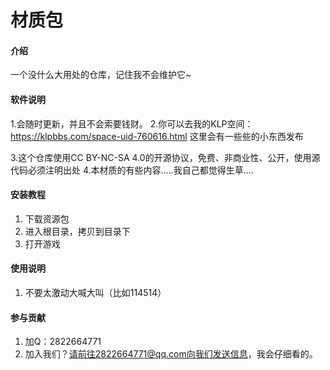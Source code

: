 # 材质包

#### 介绍
一个没什么大用处的仓库，记住我不会维护它~

#### 软件说明
1.会随时更新，并且不会索要钱财。
2.你可以去我的KLP空间：https://klpbbs.com/space-uid-760616.html 这里会有一些些的小东西发布

3.这个仓库使用CC BY-NC-SA 4.0的开源协议，免费、非商业性、公开，使用源代码必须注明出处
4.本材质的有些内容.....我自己都觉得生草....

#### 安装教程

1.  下载资源包
2.  进入根目录，拷贝到目录下
3.  打开游戏

#### 使用说明

1.  不要太激动大喊大叫（比如114514）

#### 参与贡献

1.  加Q：2822664771
2.  加入我们？请前往2822664771@qq.com向我们发送信息，我会仔细看的。
